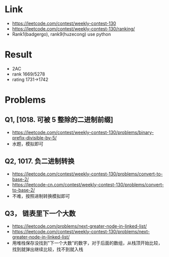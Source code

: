 # Link
- https://leetcode.com/contest/weekly-contest-130
- https://leetcode.com/contest/weekly-contest-130/ranking/
- Rank1(badgergo), rank9(huzecong) use python

# Result
- 2AC
- rank 1669/5278
- rating 1731->1742

# Problems
## Q1, [1018. 可被 5 整除的二进制前缀]
- https://leetcode.com/contest/weekly-contest-130/problems/binary-prefix-divisible-by-5/
- 水题，模拟即可

## Q2, 1017. 负二进制转换
- https://leetcode.com/contest/weekly-contest-130/problems/convert-to-base-2/
- https://leetcode-cn.com/contest/weekly-contest-130/problems/convert-to-base-2/
- 不难，按照进制转换模拟即可

## Q3， 链表里下一个大数
- https://leetcode.com/problems/next-greater-node-in-linked-list/
- https://leetcode.com/contest/weekly-contest-130/problems/next-greater-node-in-linked-list/
- 用堆栈保存没找到"下一个大数"的数字，对于后面的数组，从栈顶开始比较，找到就弹出继续比较，找不到就入栈